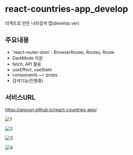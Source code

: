 # react-countries-app_develop
리액트로 만든 나라검색 앱(develop.ver)

## 주요내용
  - 'react-router-dom' : BrowserRouter, Routes, Route
  - DarkMode 지원
  - fetch, API 활용
  - useEffect, useState
  - components ~> props
  - 검색기능(진행중)

## 서비스URL
  https://anjxxyi.github.io/react-countries-app/

  ![1](https://github.com/anjxxyi/react-countries-app_develop/assets/119813212/73491127-af10-4947-b003-ce0457a2adce)
  
  ![2](https://github.com/anjxxyi/react-countries-app_develop/assets/119813212/8c4559ac-ffd1-4cf5-ae0e-348236473587)
  
  ![3](https://github.com/anjxxyi/react-countries-app_develop/assets/119813212/747a5b7e-8843-4f22-9c58-914289b04309)
  
  ![4](https://github.com/anjxxyi/react-countries-app_develop/assets/119813212/5b3d6022-4113-4feb-82dc-b1639c365c50)
